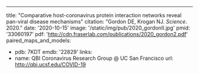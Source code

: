---
title: "Comparative host-coronavirus protein interaction networks reveal pan-viral disease mechanisms"
citation: "Gordon DE, Krogan NJ. *Science*. 2020."
date: '2020-10-15'
image: '/static/img/pub/2020_gordonII.jpg'
pmid: '33060197'
pdf: 'http://cdn.fraserlab.com/publications/2020_gordon2.pdf'
paired_maps_and_models:
  - pdb: 7KDT
    emdb: '22829'
links:
  - name: QBI Coronavirus Research Group @ UC San Francisco
    url: http://qbi.ucsf.edu/COVID-19
